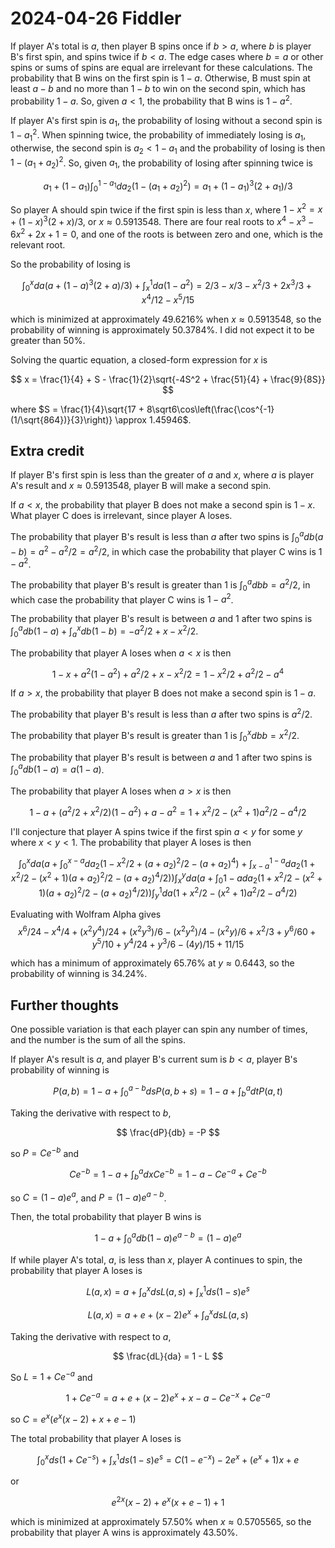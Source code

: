2024-04-26 Fiddler
==================
If player A's total is $a$, then player B spins once if $b > a$, where $b$
is player B's first spin, and spins twice if $b < a$.  The edge cases where
$b = a$ or other spins or sums of spins are equal are irrelevant for these
calculations.  The probability that B wins on the first spin is $1-a$.
Otherwise, B must spin at least $a-b$ and no more than $1-b$ to win
on the second spin, which has probability $1-a$.  So, given $a < 1$, the
probability that B wins is $1-a^2$.

If player A's first spin is $a_1$, the probability of losing without a
second spin is $1-a_1^2$.  When spinning twice, the probability of
immediately losing is $a_1$, otherwise, the second spin is $a_2 < 1-a_1$
and the probability of losing is then $1-(a_1+a_2)^2$.  So, given $a_1$,
the probability of losing after spinning twice is

$$ a_1 + (1-a_1)\int_0^{1-a_1} da_2 (1 - (a_1+a_2)^2)
 = a_1 + (1-a_1)^3(2+a_1)/3 $$

So player A should spin twice if the first spin is less than $x$, where
$1 - x^2 = x + (1-x)^3(2+x)/3$, or $x \approx 0.5913548$.  There
are four real roots to $x^4 - x^3 - 6x^2 + 2x + 1 = 0$, and one
of the roots is between zero and one, which is the relevant root.

So the probability of losing is

$$ \int_0^x da (a + (1-a)^3(2+a)/3) + \int_x^1 da (1-a^2)
  = 2/3 - x/3 - x^2/3 + 2x^3/3 + x^4/12 - x^5/15 $$

which is minimized at approximately 49.6216% when $x \approx 0.5913548$,
so the probability of winning is approximately 50.3784%.  I did not expect
it to be greater than 50%.

Solving the quartic equation, a closed-form expression for $x$ is

$$ x = \frac{1}{4} + S - \frac{1}{2}\sqrt{-4S^2 + \frac{51}{4} + \frac{9}{8S}} $$

where $S = \frac{1}{4}\sqrt{17 + 8\sqrt6\cos\left(\frac{\cos^{-1}(1/\sqrt{864})}{3}\right)} \approx 1.45946$.

Extra credit
------------
If player B's first spin is less than the greater of $a$ and $x$, where
$a$ is player A's result and $x \approx 0.5913548$, player B will make a
second spin.

If $a < x$, the probability that player B does not make a second spin is $1-x$.
What player C does is irrelevant, since player A loses.

The probability that player B's result is less than $a$ after two spins
is $\int_0^a db (a-b) = a^2-a^2/2 = a^2/2$, in which case the probability
that player C wins is $1-a^2$.

The probability that player B's result is greater than 1 is
$\int_0^a db b = a^2/2$, in which case the probability that player C wins
is $1-a^2$.

The probability that player B's result is between $a$ and 1 after two spins is
$\int_0^a db (1-a) + \int_a^x db (1-b) = -a^2/2 + x - x^2/2$.

The probability that player A loses when $a < x$ is then

$$ 1-x + a^2(1-a^2) + a^2/2 + x - x^2/2 = 1 - x^2/2 + a^2/2 - a^4 $$

If $a > x$, the probability that player B does not make a second spin is $1-a$.

The probability that player B's result is less than $a$ after two spins is
$a^2/2$.

The probability that player B's result is greater than 1 is
$\int_0^x db b = x^2/2$.

The probability that player B's result is between $a$ and 1 after two spins is
$\int_0^a db (1-a) = a(1-a)$.

The probability that player A loses when $a > x$ is then

$$ 1-a + (a^2/2+x^2/2)(1-a^2) + a-a^2 = 1+x^2/2 - (x^2+1)a^2/2 - a^4/2 $$

I'll conjecture that player A spins twice if the first spin $a < y$ for
some $y$ where $x < y < 1$.  The probability that player A loses is then

$$ \int_0^x da \left(a
                + \int_0^{x-a} da_2 (1-x^2/2 + (a+a_2)^2/2 - (a+a_2)^4)
                + \int_{x-a}^{1-a} da_2 (1+x^2/2 - (x^2+1)(a+a_2)^2/2 - (a+a_2)^4/2)
               \right)
   \int_x^y da \left(a
                + \int_{0}{1-a} da_2 (1+x^2/2 - (x^2+1)(a+a_2)^2/2 - (a+a_2)^4/2)
               \right)
   \int_y^1 da (1+x^2/2 - (x^2+1)a^2/2 - a^4/2)
$$

Evaluating with Wolfram Alpha gives
$$
x^6/24 - x^4/4 + (x^2 y^4)/24 + (x^2 y^3)/6 - (x^2 y^2)/4 - (x^2 y)/6 + x^2/3 + y^6/60 + y^5/10 + y^4/24 + y^3/6 - (4 y)/15 + 11/15
$$

which has a minimum of approximately 65.76% at $y \approx 0.6443$,
so the probability of winning is 34.24%.

Further thoughts
----------------
One possible variation is that each player can spin any number of times, and
the number is the sum of all the spins.

If player A's result is $a$, and player B's current sum is $b < a$, player B's
probability of winning is

$$ P(a,b) = 1-a + \int_0^{a-b} ds P(a,b+s) = 1-a + \int_b^a dt P(a,t) $$

Taking the derivative with respect to $b$,

$$ \frac{dP}{db} = -P $$

so $P = Ce^{-b}$ and

$$ Ce^{-b} = 1-a + \int_b^a dx Ce^{-b} = 1-a - Ce^{-a} + Ce^{-b} $$

so $C = (1-a)e^a$, and $P = (1-a)e^{a-b}$.

Then, the total probability that player B wins is

$$ 1-a + \int_0^a db(1-a)e^{a-b} = (1-a)e^a $$

If while player A's total, $a$, is less than $x$, player A continues to spin,
the probability that player A loses is

$$ L(a,x) = a + \int_a^x ds L(a,s) + \int_x^1 ds (1-s)e^s $$

$$ L(a,x) = a + e + (x-2)e^x + \int_a^x ds L(a,s) $$

Taking the derivative with respect to $a$,

$$ \frac{dL}{da} = 1 - L $$

So $L = 1 + Ce^{-a}$ and

$$ 1 + Ce^{-a} = a + e + (x-2)e^x + x - a - Ce^{-x} + Ce^{-a} $$

so $C = e^x (e^x (x - 2) + x + e - 1)$

The total probability that player A loses is

$$ \int_0^x ds (1 + Ce^{-s}) + \int_x^1 ds (1-s)e^s
  = C (1 - e^{-x}) - 2 e^x + (e^x + 1) x + e $$

or

$$ e^{2 x} (x - 2) + e^x (x + e - 1) + 1 $$

which is minimized at approximately 57.50% when $x \approx 0.5705565$,
so the probability that player A wins is approximately 43.50%.
